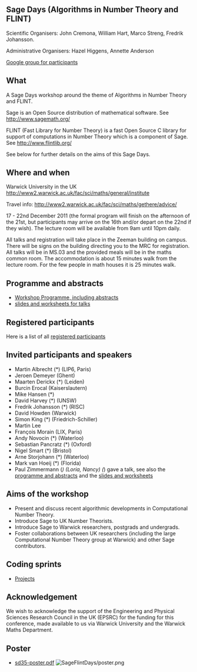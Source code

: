 

## Sage Days (Algorithms in Number Theory and FLINT)

Scientific Organisers: John Cremona, William Hart, Marco Streng, Fredrik Johansson. 

Administrative Organisers: Hazel Higgens, Annette Anderson  

<a class="http" href="http://groups.google.com/group/sagedays35">Google group for participants</a> 


## What

A Sage Days workshop around the theme of Algorithms in Number Theory and FLINT. 

Sage is an Open Source distribution of mathematical software. See <a href="http://www.sagemath.org/">http://www.sagemath.org/</a> 

FLINT (Fast Library for Number Theory) is a fast Open Source C library for support of computations in Number Theory which is a component of Sage. See <a href="http://www.flintlib.org/">http://www.flintlib.org/</a> 

See below for further details on the aims of this Sage Days. 


## Where and when

Warwick University in the UK <a href="http://www2.warwick.ac.uk/fac/sci/maths/general/institute">http://www2.warwick.ac.uk/fac/sci/maths/general/institute</a> 

Travel info: <a href="http://www2.warwick.ac.uk/fac/sci/maths/gethere/advice/">http://www2.warwick.ac.uk/fac/sci/maths/gethere/advice/</a> 

17 - 22nd December 2011 (the formal program will finish on the afternoon of the 21st, but participants may arrive on the 16th and/or depart on the 22nd if they wish). The lecture room will be available from 9am until 10pm daily. 

All talks and registration will take place in the Zeeman building on campus. There will be signs on the building directing you to the MRC for registration. All talks will be in MS.03 and the provided meals will be in the maths common room. The accommodation is about 15 minutes walk from the lecture room. For the few people in math houses it is 25 minutes walk. 


## Programme and abstracts

* <a class="https" href="https://docs.google.com/document/pub?id=1D2Q6bFbv4H-ZJ_amdzJcZwm6iiboz_7-b1oGpzjrTps">Workshop Programme, including abstracts</a> 
* <a href="/SageFlintDays/slides">slides and worksheets for talks</a> 

## Registered participants

Here is a list of all <a href="/SageFlintDays/participants">registered participants</a> 


## Invited participants and speakers

* Martin Albrecht (*) (LIP6, Paris) 
* Jeroen Demeyer (Ghent) 
* Maarten Derickx (*) (Leiden) 
* Burcin Erocal (Kaiserslautern) 
* Mike Hansen (*) 
* David Harvey (*) (UNSW) 
* Fredrik Johansson (*) (RISC) 
* David Howden (Warwick) 
* Simon King (*) (Friedrich-Schiller) 
* Martin Lee 
* Fran&ccedil;ois Morain (LIX, Paris) 
* Andy Novocin (*) (Waterloo) 
* Sebastian Pancratz (*) (Oxford) 
* Nigel Smart (*) (Bristol) 
* Arne Storjohann (*) (Waterloo) 
* Mark van Hoeij (*) (Florida) 
* Paul Zimmermann (*) (Loria, Nancy) 
(*) gave a talk, see also the <a class="https" href="https://docs.google.com/document/pub?id=1D2Q6bFbv4H-ZJ_amdzJcZwm6iiboz_7-b1oGpzjrTps">programme and abstracts</a> and the <a href="/SageFlintDays/slides">slides and worksheets</a> 


## Aims of the workshop

* Present and discuss recent algorithmic developments in Computational Number Theory. 
* Introduce Sage to UK Number Theorists. 
* Introduce Sage to Warwick researchers, postgrads and undergrads. 
* Foster collaborations between UK researchers (including the large Computational Number Theory group at Warwick) and other Sage contributors. 

## Coding sprints

* <a href="/SageFlintDays/projects">Projects</a> 

## Acknowledgement

We wish to acknowledge the support of the Engineering and Physical Sciences Research Council in the UK (EPSRC) for the funding for this conference, made available to us via Warwick University and the Warwick Maths Department. 


## Poster

   * <a href="SageFlintDays/sd35-poster.pdf">sd35-poster.pdf</a> 
![SageFlintDays/poster.png](SageFlintDays/poster.png) 
